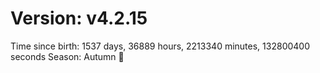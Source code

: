 # Version: v4.2.15
Time since birth: 1537 days, 36889 hours, 2213340 minutes, 132800400 seconds
Season: Autumn 🍁

